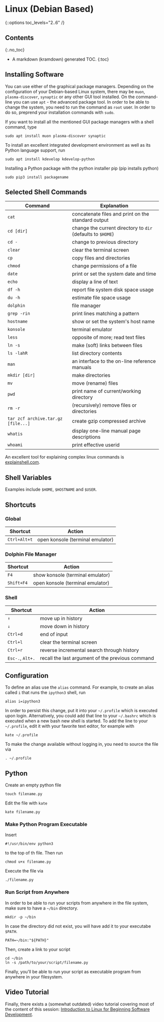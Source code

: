 # Linux (Debian Based)
{::options toc_levels="2..6" /}

## Contents
{:.no_toc}

* A markdown (kramdown) generated TOC.
{:toc}

## Installing Software
You can use either of the graphical package managers. Depending on the configuration of your Debian-based Linux system, there may be `muon`, `plasma-discover`, `synaptic` or any other GUI tool installed. On the command-line you can use `apt` - the advanced package tool. In order to be able to change the system, you need to run the command as `root` user. In order to do so, preprend your installation commands with `sudo`.

If you want to install all the mentioned GUI package managers with a shell command, type

```
sudo apt install muon plasma-discover synaptic
```

To install an excellent integrated development environment as well as its Python language support, run

```
sudo apt install kdevelop kdevelop-python
```

Installing a Python package with the python installer pip (pip installs
python)

```
sudo pip3 install packagename
```

## Selected Shell Commands

| Command | Explanation |
| ------- | ---------------------------------|
| `cat` | concatenate files and print on the standard output |
| `cd [dir]` | change the current directory to `dir` (defaults to `$HOME`) |
| `cd -` | change to previous directory |
| `clear` | clear the terminal screen |
| `cp` | copy files and directories |
| `chmod` | change permissions of a file |
| `date` | print or set the system date and time |
| `echo` | display a line of text |
| `df -h` | report file system disk space usage |
| `du -h` | estimate file space usage |
| `dolphin` | file manager |
| `grep -rin` | print lines matching a pattern |
| `hostname` | show or set the system's host name |
| `konsole` | terminal emulator |
| `less` | opposite of more; read text files |
| `ln -s` | make (soft) links between files |
| `ls -lahR` | list directory contents |
| `man` | an interface to the on-line reference manuals |
| `mkdir [dir]` | make directories |
| `mv` | move (rename) files |
| `pwd` | print name of current/working directory |
| `rm -r` | (recursively) remove files or directories |
| `tar zcf archive.tar.gz [file...]` | create gzip compressed archive |
| `whatis` | display one-line manual page descriptions |
| `whoami` | print effective userid |

An excellent tool for explaining complex linux commands is 
[explainshell.com](https://explainshell.com/).

## Shell Variables
Examples include `$HOME`, `$HOSTNAME` and `$USER`.

## Shortcuts

### Global

Shortcut | Action
--- | ---
`Ctrl+Alt+t` | open konsole (terminal emulator)

### Dolphin File Manager

Shortcut | Action
--- | ---
`F4` | show konsole (terminal emulator)
`Shift+F4` | open konsole (terminal emulator)

### Shell

Shortcut | Action
--- | ---
`↑` | move up in history
`↓` | move down in history
`Ctrl+d` | end of input
`Ctrl+l` | clear the terminal screen
`Ctrl+r` | reverse incremental search through history
`Esc-.`, `Alt+.` | recall the last argument of the previous command

## Configuration
To define an alias use the `alias` command. For example, to create an alias called `i` that runs the `ipython3` shell, run

```
alias i=ipython3
```

In order to persist this change, put it into your `~/.profile` which
is executed upon login. Alternatively, you could add that line to
your `~/.bashrc` which is executed when a new bash
new shell is started. To add the line to your `~/.profile`, edit it
with your favorite text editor, for example with
```
kate ~/.profile
```
To make the change available without logging in, you need to source the
file via
```
. ~/.profile
```

## Python
Create an empty python file

```
touch filename.py
```

Edit the file with `kate`

```
kate filename.py
```

### Make Python Program Executable
Insert

```
#!/usr/bin/env python3
```

to the top of th file. Then run

```
chmod u+x filename.py
```

Execute the file via

```
./filename.py
```

### Run Script from Anywhere
In order to be able to run your scripts from anywhere in the file system, make
sure to have a `~/bin` directory.

```
mkdir -p ~/bin
```
In case the directory did not exist, you will have add it to your executabe
`$PATH`.
```
PATH=~/bin:"${PATH}"
```

Then, create a link to your script

```
cd ~/bin
ln -s /path/to/your/script/filename.py
```
Finally, you'll be able to run your script as executable program from anywhere
in your filesystem.

## Video Tutorial
Finally, there exists a (somewhat outdated) video tutorial covering most of the content of this session: [Introduction to Linux for Beginning Software Development](https://www.youtube.com/watch?v=4cdRApK7RTQ).

